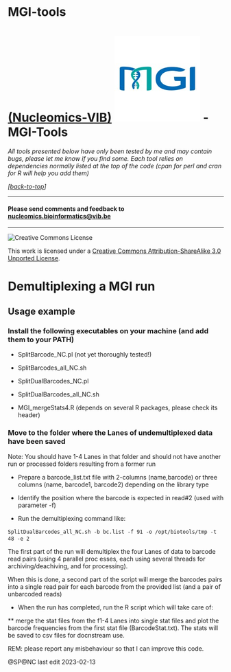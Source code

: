 # MGI-tools
[(Nucleomics-VIB)](https://github.com/Nucleomics-VIB)
![mgi-tools](pictures/MGI.png) - MGI-Tools
==========

*All tools presented below have only been tested by me and may contain bugs, please let me know if you find some. Each tool relies on dependencies normally listed at the top of the code (cpan for perl and cran for R will help you add them)*

*[[back-to-top](#top)]*  

<hr>

<h4>Please send comments and feedback to <a href="mailto:nucleomics.bioinformatics@vib.be">nucleomics.bioinformatics@vib.be</a></h4>

<hr>

![Creative Commons License](http://i.creativecommons.org/l/by-sa/3.0/88x31.png?raw=true)

This work is licensed under a [Creative Commons Attribution-ShareAlike 3.0 Unported License](http://creativecommons.org/licenses/by-sa/3.0/).


# Demultiplexing a MGI run

## Usage example

### Install the following executables on your machine (and add them to your PATH)

* SplitBarcode_NC.pl (not yet thoroughly tested!)
* SplitBarcodes_all_NC.sh

* SplitDualBarcodes_NC.pl 
* SplitDualBarcodes_all_NC.sh

* MGI_mergeStats4.R (depends on several R packages, please check its header)

### Move to the folder where the Lanes of undemultiplexed data have been saved

Note: You should have 1-4 Lanes in that folder and should not have another run or processed folders resulting from a former run

* Prepare a barcode_list.txt file with 2-columns (name,barcode) or three columns (name, barcode1, barcode2) depending on the library type
* Identify the position where the barcode is expected in read#2 (used with parameter -f)

* Run the demultiplexing command like:

```
SplitDualBarcodes_all_NC.sh -b bc.list -f 91 -o /opt/biotools/tmp -t 48 -e 2
```

The first part of the run will demultiplex the four Lanes of data to barcode read pairs (using 4 parallel proc esses, each using several threads for archiving/deachiving, and for processing).

When this is done, a second part of the script will merge the barcodes pairs into a single read pair for each barcode from the provided list (and a pair of unbarcoded reads)

* When the run has completed, run the R script which will take care of:

** merge the stat files from the f1-4 Lanes into single stat files and plot the barcode frequencies from the first stat file (BarcodeStat.txt). The stats will be saved to csv files for docnstream use.

REM: please report any misbehaviour so that I can improve this code.

@SP@NC last edit 2023-02-13
